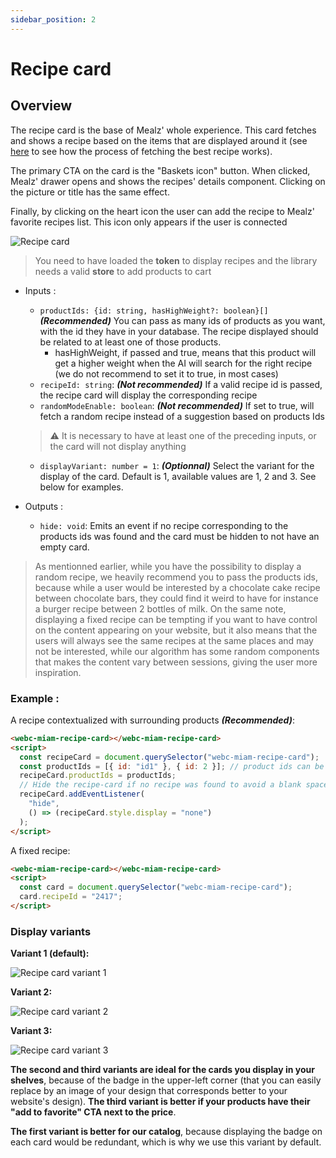 ```yaml
---
sidebar_position: 2
---
```


# Recipe card

## Overview

The recipe card is the base of Mealz' whole experience. This card fetches and shows a recipe based on the items that are displayed around it (see [here](../about-our-library#how-the-recipes-displayed-in-the-cards-are-chosen) to see how the process of fetching the best recipe works).

The primary CTA on the card is the "Baskets icon" button. When clicked, Mealz' drawer opens and shows the recipes' details component. Clicking on the picture or title has the same effect.

Finally, by clicking on the heart icon the user can add the recipe to Mealz' favorite recipes list. This icon only appears if the user is connected

![Recipe card](https://storage.googleapis.com/assets.miam.tech/kmm_documentation/web/examples/recipeCard.png "Recipe card")

> You need to have loaded the **token** to display recipes and the library needs a valid **store** to add products to cart

- Inputs :

  - `productIds: {id: string, hasHighWeight?: boolean}[]`
    **_(Recommended)_** You can pass as many ids of products as you want, with the id they have in your database. The recipe displayed should be related to at least one of those products.
    - hasHighWeight, if passed and true, means that this product will get a higher weight when the AI will search for the right recipe (we do not recommend to set it to true, in most cases)
  - `recipeId: string`: **_(Not recommended)_** If a valid recipe id is passed, the recipe card will display the corresponding recipe
  - `randomModeEnable: boolean`: **_(Not recommended)_** If set to true, will fetch a random recipe instead of a suggestion based on products Ids

  > :warning: It is necessary to have at least one of the preceding inputs, or the card will not display anything

  - `displayVariant: number = 1`: **_(Optionnal)_** Select the variant for the display of the card. Default is 1, available values are 1, 2 and 3. See below for examples.

- Outputs :
  - `hide: void`: Emits an event if no recipe corresponding to the products ids was found and the card must be hidden to not have an empty card.

> As mentionned earlier, while you have the possibility to display a random recipe, we heavily recommend you to pass the products ids, because while a user would be interested by a chocolate cake recipe between chocolate bars, they could find it weird to have for instance a burger recipe between 2 bottles of milk.
> On the same note, displaying a fixed recipe can be tempting if you want to have control on the content appearing on your website, but it also means that the users will always see the same recipes at the same places and may not be interested, while our algorithm has some random components that makes the content vary between sessions, giving the user more inspiration.

### Example :

A recipe contextualized with surrounding products **_(Recommended)_**:

```html
<webc-miam-recipe-card></webc-miam-recipe-card>
<script>
  const recipeCard = document.querySelector("webc-miam-recipe-card");
  const productIds = [{ id: "id1" }, { id: 2 }]; // product ids can be strings or numbers
  recipeCard.productIds = productIds;
  // Hide the recipe-card if no recipe was found to avoid a blank space in the shelf
  recipeCard.addEventListener(
    "hide",
    () => (recipeCard.style.display = "none")
  );
</script>
```

A fixed recipe:

```html
<webc-miam-recipe-card></webc-miam-recipe-card>
<script>
  const card = document.querySelector("webc-miam-recipe-card");
  card.recipeId = "2417";
</script>
```

### Display variants

**Variant 1 (default):**

![Recipe card variant 1](https://storage.googleapis.com/assets.miam.tech/kmm_documentation/web/examples/CardsVariant1.png "Recipe card variant 1")

**Variant 2:**

![Recipe card variant 2](https://storage.googleapis.com/assets.miam.tech/kmm_documentation/web/examples/CardsVariant2.png "Recipe card variant 2")

**Variant 3:**

![Recipe card variant 3](https://storage.googleapis.com/assets.miam.tech/kmm_documentation/web/examples/CardsVariant3.png "Recipe card variant 3")

**The second and third variants are ideal for the cards you display in your shelves**, because of the badge in the upper-left corner (that you can easily replace by an image of your design that corresponds better to your website's design). **The third variant is better if your products have their "add to favorite" CTA next to the price**.

**The first variant is better for our catalog**, because displaying the badge on each card would be redundant, which is why we use this variant by default.
